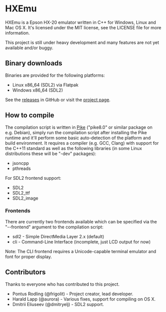 # HXEmu
HXEmu is a Epson HX-20 emulator written in C++ for Windows, Linux and Mac OS X.
It's licensed under the MIT license, see the LICENSE file for more information.

This project is still under heavy development and many features are not yet available and/or buggy.

## Binary downloads
Binaries are provided for the following platforms:
- Linux x86_64 (SDL2) via Flatpak
- Windows x86_64 (SDL2)

See the [releases](https://github.com/Frigolit/HXEmu/releases) in GitHub or visit the [project page](https://frigolit.net/projects/hxemu).

## How to compile
The compilation script is written in [Pike](https://pike.lysator.liu.se/) ("pike8.0" or similar package on e.g. Debian), simply run the compilation script after installing the Pike runtime and it'll perform some basic auto-detection of the platform and build environment.
It requires a compiler (e.g. GCC, Clang) with support for the C++11 standard as well as the following libraries (in some Linux distributions these will be "-dev" packages):
- jsoncpp
- pthreads

For SDL2 frontend support:
- SDL2
- SDL2_ttf
- SDL2_image

### Frontends
There are currently two frontends available which can be specified via the "--frontend" argument to the compilation script:
- sdl2 - Simple DirectMedia Layer 2.x (default)
- cli - Command-Line Interface (incomplete, just LCD output for now)

Note: The CLI frontend requires a Unicode-capable terminal emulator and font for proper display.

## Contributors
Thanks to everyone who has contributed to this project.
- Pontus Rodling (@frigolit) - Project creator, lead developer.
- Harald Lapp (@aurora) - Various fixes, support for compiling on OS X.
- Dmitrii Eliuseev (@dmitryelj) - SDL2 support.
